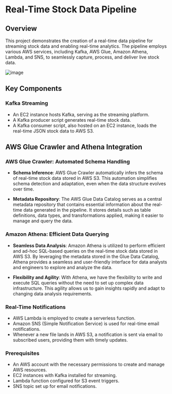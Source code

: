 # Real-Time Stock Data Pipeline

## Overview

This project demonstrates the creation of a real-time data pipeline for streaming stock data and enabling real-time analytics. The pipeline employs various AWS services, including Kafka, AWS Glue, Amazon Athena, Lambda, and SNS, to seamlessly capture, process, and deliver live stock data.

![image](https://github.com/amalprem/Realtime-Stock-Analysis-using-Kafka-and-AWS/assets/37649277/0ff452da-bb30-4ed8-aab9-0fe3ea7e13f5)

## Key Components

### Kafka Streaming

- An EC2 instance hosts Kafka, serving as the streaming platform.
- A Kafka producer script generates real-time stock data.
- A Kafka consumer script, also hosted on an EC2 instance, loads the real-time JSON stock data to AWS S3.

## AWS Glue Crawler and Athena Integration

### AWS Glue Crawler: Automated Schema Handling

- **Schema Inference**: AWS Glue Crawler automatically infers the schema of real-time stock data stored in AWS S3. This automation simplifies schema detection and adaptation, even when the data structure evolves over time.

- **Metadata Repository**: The AWS Glue Data Catalog serves as a central metadata repository that contains essential information about the real-time data generated in the pipeline. It stores details such as table definitions, data types, and transformations applied, making it easier to manage and query the data.

### Amazon Athena: Efficient Data Querying

- **Seamless Data Analysis**: Amazon Athena is utilized to perform efficient and ad-hoc SQL-based queries on the real-time stock data stored in AWS S3. By leveraging the metadata stored in the Glue Data Catalog, Athena provides a seamless and user-friendly interface for data analysts and engineers to explore and analyze the data.

- **Flexibility and Agility**: With Athena, we have the flexibility to write and execute SQL queries without the need to set up complex data infrastructure. This agility allows us to gain insights rapidly and adapt to changing data analysis requirements.


### Real-Time Notifications

- AWS Lambda is employed to create a serverless function.
- Amazon SNS (Simple Notification Service) is used for real-time email notifications.
- Whenever a new file lands in AWS S3, a notification is sent via email to subscribed users, providing them with timely updates.


### Prerequisites

- An AWS account with the necessary permissions to create and manage AWS resources.
- EC2 instances with Kafka installed for streaming.
- Lambda function configured for S3 event triggers.
- SNS topic set up for email notifications.

